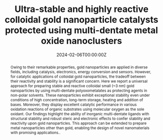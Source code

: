 ---
title: "Ultra-stable and highly reactive colloidal gold nanoparticle catalysts protected using multi-dentate metal oxide nanoclusters"
authors:
- admin
- Takafumi Yatabe
- Kentaro Yonesato
- Soichi Kikkawa
- Seiji Yamazoe
- Ayako Nakata
- Ryo Ishikawa
- Naoya Shibata
- Yuichi Ikuhara, 
- Kazuya Yamaguchi
- Kosuke Suzuki
#author_notes:
#- "Equal contribution"
#- "Equal contribution"
date: "2024-02-06T00:00:00Z"
doi: ""

# Schedule page publish date (NOT publication's date).
publishDate: "2017-01-01T00:00:00Z"

# Publication type.
# Accepts a single type but formatted as a YAML list (for Hugo requirements).
# Enter a publication type from the CSL standard.
publication_types: ["article-journal"]

# Publication name and optional abbreviated publication name.
publication: "*Nature Communications, 15* (in press)"
publication_short: ""

abstract: Owing to their remarkable properties, gold nanoparticles are applied in diverse fields, including catalysis, electronics, energy conversion and sensors. However, for catalytic applications of colloidal gold nanoparticles, the tradeoff between their reactivity and stability is a significant concern. Here we report a universal approach for preparing stable and reactive colloidal small (~3 nm) gold nanoparticles by using multi-dentate polyoxometalates as protecting agents in non-polar solvents. These nanoparticles exhibit exceptional stability even under conditions of high concentration, long-term storage, heating and addition of bases. Moreover, they display excellent catalytic performance in various oxidation reactions of organic substrates using molecular oxygen as the sole oxidant. Our findings highlight the ability of inorganic multi-dentate ligands with structural stability and robust steric and electronic effects to confer stability and reactivity upon gold nanoparticles. This approach can be extended to prepare metal nanoparticles other than gold, enabling the design of novel nanomaterials with promising applications..

# Summary. An optional shortened abstract.
summary: ""

tags:
- Source Themes
featured: true

# links:
# - name: ""
#   url: ""
url_pdf: ''
url_code: ''
url_dataset: ''
url_poster: ''
url_project: ''
url_slides: ''
url_source: ''
url_video: ''

# Featured image
# To use, add an image named `featured.jpg/png` to your page's folder. 
image:
  caption: 'Image credit: [**Unsplash**](https://unsplash.com/photos/a-yellow-background-with-lots-of-small-circles-94qPvR72FWk)'
  focal_point: ""
  preview_only: false

# Associated Projects (optional).
#   Associate this publication with one or more of your projects.
#   Simply enter your project's folder or file name without extension.
#   E.g. `internal-project` references `content/project/internal-project/index.md`.
#   Otherwise, set `projects: []`.
projects: []

# Slides (optional).
#   Associate this publication with Markdown slides.
#   Simply enter your slide deck's filename without extension.
#   E.g. `slides: "example"` references `content/slides/example/index.md`.
#   Otherwise, set `slides: ""`.
slides: ""
---